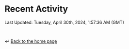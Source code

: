 # Recent Activity

<!--RECENT_ACTIVITY:start-->
<!--RECENT_ACTIVITY:end-->

<!--RECENT_ACTIVITY:last_update-->
Last Updated: Tuesday, April 30th, 2024, 1:57:36 AM (GMT)
<!--RECENT_ACTIVITY:last_update_end-->

<br>

↩️ [Back to the home page](/README.md)
